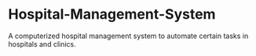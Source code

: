 # Hospital-Management-System
A computerized hospital management system to automate certain tasks in hospitals and clinics.

